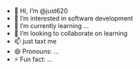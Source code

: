 - 👋 Hi, I’m @just620
- 👀 I’m interested in software development
- 🌱 I’m currently learning ...
- 💞️ I’m looking to collaborate on learning
- 📫 just taxt me 
- 😄 Pronouns: ...
- ⚡ Fun fact: ...

<!---
just620/just620 is a ✨ special ✨ repository because its `README.md` (this file) appears on your GitHub profile.
You can click the Preview link to take a look at your changes.
--->
